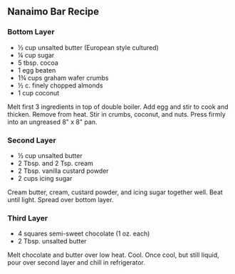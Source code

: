 ## Nanaimo Bar Recipe

### Bottom Layer

- ½ cup unsalted butter (European style cultured)
- ¼ cup sugar
- 5 tbsp. cocoa
- 1 egg beaten
- 1¾ cups graham wafer crumbs
- ½ c. finely chopped almonds
- 1 cup coconut

Melt first 3 ingredients in top of double boiler. Add egg and stir to cook
and thicken. Remove from heat. Stir in crumbs, coconut, and nuts.
Press firmly into an ungreased 8" x 8" pan.

### Second Layer

- ½ cup unsalted butter
- 2 Tbsp. and 2 Tsp. cream
- 2 Tbsp. vanilla custard powder
- 2 cups icing sugar

Cream butter, cream, custard powder, and icing sugar together well.
Beat until light. Spread over bottom layer.

### Third Layer

- 4 squares semi-sweet chocolate (1 oz. each)
- 2 Tbsp. unsalted butter

Melt chocolate and butter over low heat. Cool. Once cool, but still
liquid, pour over second layer and chill in refrigerator.

